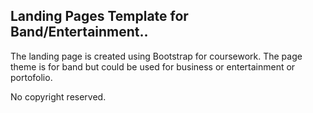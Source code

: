 ## Landing Pages Template for Band/Entertainment..

The landing page is created using Bootstrap for coursework. The page theme is for band but could be used  for business or entertainment or portofolio. 

No copyright reserved.

